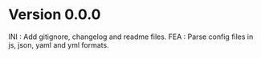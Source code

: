 # Version 0.0.0
INI : Add gitignore, changelog and readme files.
FEA : Parse config files in js, json, yaml and yml formats.
